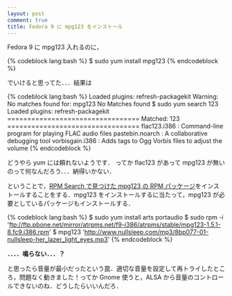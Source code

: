 ```yaml
---
layout: post
comment: true
title: Fedora 9 に mpg123 をインストール
---
```

Fedora 9 に mpg123 入れるのに，

{% codeblock lang:bash %}
$ sudo yum install mpg123
{% endcodeblock %}

でいけると思ってた．．．結果は

{% codeblock lang:bash %}
Loaded plugins: refresh-packagekit
Warning: No matches found for: mpg123
No Matches found
$ sudo yum search 123
Loaded plugins: refresh-packagekit
================================= Matched: 123 =================================
flac123.i386 : Command-line program for playing FLAC audio files
pastebin.noarch : A collaborative debugging tool
vorbisgain.i386 : Adds tags to Ogg Vorbis files to adjust the volume
{% endcodeblock %}

どうやら yum には頼れないようです． ってか flac123 があって mpg123 が無いのって何なんだろう．．．納得いかない．

ということで，<a href="http://rpm.pbone.net/index.php3/stat/4/idpl/8746924/com/mpg123-1.5.1-8.fc9.i386.rpm.html">RPM Search で見つけた mpg123 の RPM パッケージ</a>をインストールすることをする．mpg123 をインストールするに当たって，mpg123 が必要としているパッケージもインストールする．

{% codeblock lang:bash %}
$ sudo yum install arts portaudio
$ sudo rpm -i 'ftp://ftp.pbone.net/mirror/atrpms.net/f9-i386/atrpms/stable/mpg123-1.5.1-8.fc9.i386.rpm'
$ mpg123 'http://www.nullsleep.com/mp3/8bp077-01-nullsleep-her_lazer_light_eyes.mp3'
{% endcodeblock %}

<strong>．．．．鳴らない．．．？</strong>

と思ったら音量が最小だったという罠．適切な音量を設定して再トライしたところ，問題なく動きました！ってか Gnome 使うと，ALSA から音量のコントロールできないのね．どうしたらいいんだろ．
